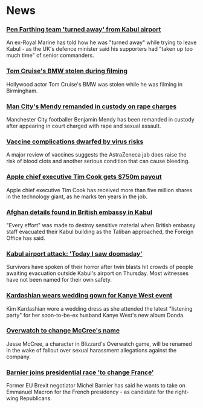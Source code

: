 # News
### [Pen Farthing team 'turned away' from Kabul airport](https://www.bbc.com/news/uk-england-essex-58354229)
An ex-Royal Marine has told how he was "turned away" while trying to leave Kabul - as the UK's defence minister said his supporters had "taken up too much time" of senior commanders.
### [Tom Cruise's BMW stolen during filming](https://www.bbc.com/news/uk-england-birmingham-58356160)
Hollywood actor Tom Cruise's BMW was stolen while he was filming in Birmingham. 
### [Man City's Mendy remanded in custody on rape charges](https://www.bbc.com/news/uk-england-manchester-58353366)
Manchester City footballer Benjamin Mendy has been remanded in custody after appearing in court charged with rape and sexual assault.
### [Vaccine complications dwarfed by virus risks](https://www.bbc.com/news/health-58347434)
A major review of vaccines suggests the AstraZeneca jab does raise the risk of blood clots and another serious condition that can cause bleeding.
### [Apple chief executive Tim Cook gets $750m payout](https://www.bbc.com/news/business-58352098)
Apple chief executive Tim Cook has received more than five million shares in the technology giant, as he marks ten years in the job.
### [Afghan details found in British embassy in Kabul](https://www.bbc.com/news/uk-58351938)
"Every effort" was made to destroy sensitive material when British embassy staff evacuated their Kabul building as the Taliban approached, the Foreign Office has said.
### [Kabul airport attack: 'Today I saw doomsday'](https://www.bbc.com/news/world-asia-58340809)
Survivors have spoken of their horror after twin blasts hit crowds of people awaiting evacuation outside Kabul's airport on Thursday. Most witnesses have not been named for their own safety.
### [Kardashian wears wedding gown for Kanye West event](https://www.bbc.com/news/entertainment-arts-58356475)
Kim Kardashian wore a wedding dress as she attended the latest "listening party" for her soon-to-be-ex husband Kanye West's new album Donda.
### [Overwatch to change McCree's name](https://www.bbc.com/news/technology-58356203)
Jesse McCree, a character in Blizzard's Overwatch game, will be renamed in the wake of fallout over sexual harassment allegations against the company.
### [Barnier joins presidential race 'to change France'](https://www.bbc.com/news/world-europe-58354886)
Former EU Brexit negotiator Michel Barnier has said he wants to take on Emmanuel Macron for the French presidency - as candidate for the right-wing Republicans.
